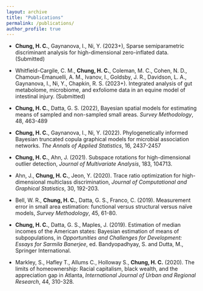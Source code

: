 ```yaml
---
layout: archive
title: "Publications"
permalink: /publications/
author_profile: true
---
```


<!---  * **Kwon, Y.** and Zou, J. (2023). Data-OOB: Out-of-bag Estimate as a Simple and Efficient Data Value. *International Conference on Machine Learning (ICML 2023)*. [[URL]](https://arxiv.org/abs/2304.07718). [[GitHub]](https://github.com/ykwon0407/dataoob). --->


* **Chung, H. C.**, Gaynanova, I., Ni, Y. (2023+), Sparse semiparametric discriminant analysis for high-dimensional zero-inflated data. (Submitted)

* Whitfield-Cargile, C. M., **Chung, H. C.**, Coleman, M. C., Cohen, N. D., Chamoun-Emanuelli, A. M., Ivanov, I., Goldsby, J. R., Davidson, L. A., Gaynanova, I., Ni, Y., Chapkin, R. S. (2023+). Integrated analysis of gut metabolome, microbiome, and exfoliome data in an equine model of intestinal injury. (Submitted)
* **Chung, H. C.**, Datta, G. S. (2022), Bayesian spatial models for estimating means of sampled and non-sampled small areas. *Survey Methodology*, 48, 463-489

* **Chung, H. C.**, Gaynanova, I., Ni, Y. (2022). Phylogenetically informed Bayesian truncated copula graphical models for microbial association networks. *The Annals of Applied Statistics*, 16, 2437-2457

* **Chung, H. C.**, Ahn, J. (2021). Subspace rotations for high-dimensional outlier detection, *Journal of Multivariate Analysis*, 183, 104713. 

* Ahn, J., **Chung, H. C.**, Jeon, Y. (2020). Trace ratio optimization for high-dimensional multiclass discrimination, *Journal of Computational and Graphical Statistics*, 30, 192-203.


* Bell, W. R., **Chung, H. C.**, Datta, G. S., Franco, C. (2019). Measurement error in small area estimation: functional versus structural versus naïve models, *Survey Methodology*, 45, 61-80.  

* **Chung, H. C.**, Datta, G. S., Maples, J. (2019). Estimation of median incomes of the American states: Bayesian estimation of means of subpopulations, in *Opportunities and Challenges for Development: Essays for Sarmila Banerjee*, ed. Bandyopadhyay, S. and Dutta, M., Springer International.

* Markley, S., Hafley T., Allums C., Holloway S., **Chung, H. C.** (2020). The limits of homeownership: Racial capitalism, black wealth, and the appreciation gap in Atlanta, *International Journal of Urban and Regional Research*, 44, 310-328. 




